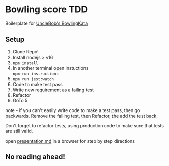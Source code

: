 # Bowling score TDD

Boilerplate for [UncleBob's BowlingKata](http://butunclebob.com/ArticleS.UncleBob.TheBowlingGameKata)

## Setup
1. Clone Repo!
2. Install nodejs > v16 
3. `npm install`
4. In another terminal open instuctions  
  `npm run instructions` 
5. `npm run jest:watch`
6. Code to make test pass
7. Write new requirement as a failing test
8. Refactor
9. GoTo 5

note - if you can't easily write code to make a test pass, then go backwards.
Remove the failing test, then Refactor, the add the test back.

Don't forget to refactor tests, using production code to make sure that tests are still valid. 

open [presentation.md](http://aheld.github.io/bowling-score/) in a browser for step by step directions

## No reading ahead!
